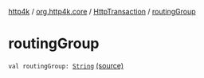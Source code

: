 [http4k](../../index.md) / [org.http4k.core](../index.md) / [HttpTransaction](index.md) / [routingGroup](./routing-group.md)

# routingGroup

`val routingGroup: `[`String`](https://kotlinlang.org/api/latest/jvm/stdlib/kotlin/-string/index.html) [(source)](https://github.com/http4k/http4k/blob/master/http4k-core/src/main/kotlin/org/http4k/core/HttpTransaction.kt#L16)